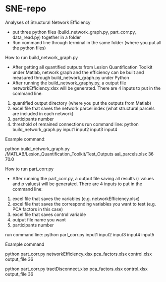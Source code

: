# SNE-repo
Analyses of Structural Network Efficiency

- put three python files (build_network_graph.py, part_corr.py, data_read.py) together in a folder 
- Run command line through terminal in the same folder (where you put all the python files) 

How to run build_network_graph.py
-	After getting all quantified outputs from Lesion Quantification Toolkit under Matlab, network graph and the efficiency can be built and measured through build_network_graph.py under Python
-	After running the build_network_graphy.py, a output file networkEfficiency.xlsx will be generated.
There are 4 inputs to put in the command line: 
1.	quantified output directory (where you put the outputs from Matlab)
2.	excel file that saves the network parcel index (what structural parcels are included in each network)
3.	participants number
4.	threshold of remained connections
run command line: python build_network_graph.py input1 input2 input3 input4

Example command:

python build_network_graph.py /MATLAB/Lesion_Quantification_Toolkit/Test_Outputs aal_parcels.xlsx 36 70.0

How to run part_corr.py
-	After running the part_corr.py, a output file saving all results (r values and p values) will be generated.
There are 4 inputs to put in the command line: 
1.	excel file that saves the variables (e.g. networkEfficiency.xlsx)
2.	excel file that saves the corresponding variables you want to test (e.g. PCA factors in this case)
3.	excel file that saves control variable
4.	output file name you want
5.	participants number

run command line: python part_corr.py input1 input2 input3 input4 input5

Example command

python part_corr.py networkEfficiency.xlsx pca_factors.xlsx control.xlsx output_file 36

python part_corr.py tractDisconnect.xlsx pca_factors.xlsx control.xlsx output_file 36
